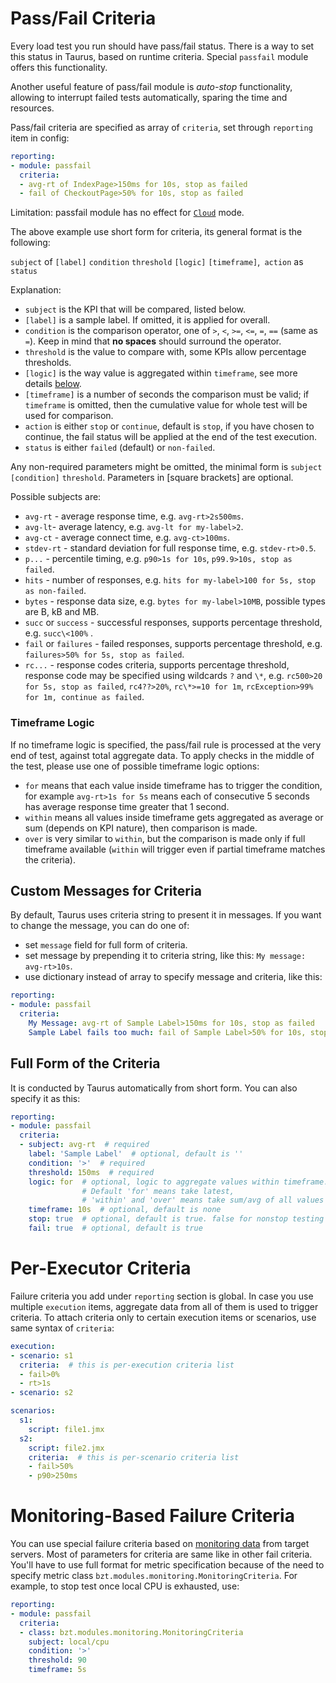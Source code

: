 # Pass/Fail Criteria

Every load test you run should have pass/fail status. There is a way to set this status in Taurus, based on runtime criteria. Special `passfail` module offers this functionality. 

Another useful feature of pass/fail module
is _auto-stop_ functionality, allowing to interrupt failed tests automatically, sparing the time and
resources.

Pass/fail criteria are specified as array of `criteria`, set through `reporting` item in config:
```yaml
reporting:
- module: passfail
  criteria:
  - avg-rt of IndexPage>150ms for 10s, stop as failed
  - fail of CheckoutPage>50% for 10s, stop as failed
```
Limitation: passfail module has no effect for [`Cloud`](Cloud.md) mode.

The above example use short form for criteria, its general format is the following:

`subject` of `[label]` `condition` `threshold` `[logic]` `[timeframe]`,` action` as `status`

Explanation:
  - `subject` is the KPI that will be compared, listed below.
  - `[label]` is a sample label. If omitted, it is applied for overall.
  - `condition` is the comparison operator, one of `>`, `<`, `>=`, `<=`, `=`, `==` (same as `=`). Keep in mind that **no spaces** should surround the operator.
  - `threshold` is the value to compare with, some KPIs allow percentage thresholds.
  - `[logic]` is the way value is aggregated within `timeframe`, see more details [below](#Timeframe-Logic).
  - `[timeframe]` is a number of seconds the comparison must be valid; if `timeframe` is omitted, then the cumulative value for whole test will be used for comparison.
  - `action` is either `stop` or `continue`, default is `stop`, if you have chosen to continue, the fail status will be applied at the end of the test execution.
  - `status` is either `failed` (default) or `non-failed`.

Any non-required parameters might be omitted, the minimal form is `subject` `[condition]` `threshold`. 
Parameters in [square brackets] are optional. 

Possible subjects are:
 - `avg-rt` - average response time, e.g. `avg-rt>2s500ms`.
 - `avg-lt`- average latency, e.g. `avg-lt for my-label>2`.
 - `avg-ct` - average connect time, e.g. `avg-ct>100ms`.
 - `stdev-rt` - standard deviation for full response time, e.g. `stdev-rt>0.5`.
 - `p...` - percentile timing, e.g. `p90>1s for 10s`, `p99.9>10s, stop as failed`.
 - `hits` - number of responses, e.g. `hits for my-label>100 for 5s, stop as non-failed`.
 - `bytes` - response data size, e.g. `bytes for my-label>10MB`, possible types are B, kB and MB.
 - `succ` or `success` - successful responses, supports percentage threshold, e.g. `succ\<100%` .
 - `fail` or `failures` - failed responses, supports percentage threshold, e.g. `failures>50% for 5s, stop as failed`.
 - `rc...` - response codes criteria, supports percentage threshold, response code may be specified using wildcards `?` and `\*`, e.g. `rc500>20 for 5s, stop as failed`, `rc4??>20%`, `rc\*>=10 for 1m`, `rcException>99% for 1m, continue as failed`.

### Timeframe Logic 

If no timeframe logic is specified, the pass/fail rule is processed at the very end of test, against total aggregate data. 
To apply checks in the middle of the test, please use one of possible timeframe logic options:

- `for` means that each value inside timeframe has to trigger the condition, for example `avg-rt>1s for 5s` means each of consecutive 5 seconds has average response time greater that 1 second.
- `within` means all values inside timeframe gets aggregated as average or sum (depends on KPI nature), then comparison is made.
- `over` is very similar to `within`, but the comparison is made only if full timeframe available (`within` will trigger even if partial timeframe matches the criteria).

## Custom Messages for Criteria

By default, Taurus uses criteria string to present it in messages. If you want
to change the message, you can do one of:
 - set `message` field for full form of criteria.
 - set message by prepending it to criteria string, like this: `My message: avg-rt>10s`.
 - use dictionary instead of array to specify message and criteria, like this:
 
```yaml
reporting:
- module: passfail
  criteria:
    My Message: avg-rt of Sample Label>150ms for 10s, stop as failed
    Sample Label fails too much: fail of Sample Label>50% for 10s, stop as failed
```

## Full Form of the Criteria 

It is conducted by Taurus automatically from short form. You can also specify it as this:

```yaml
reporting:
- module: passfail
  criteria:
  - subject: avg-rt  # required
    label: 'Sample Label'  # optional, default is ''
    condition: '>'  # required
    threshold: 150ms  # required
    logic: for  # optional, logic to aggregate values within timeframe. 
                # Default 'for' means take latest, 
                # 'within' and 'over' means take sum/avg of all values within interval
    timeframe: 10s  # optional, default is none
    stop: true  # optional, default is true. false for nonstop testing until the end
    fail: true  # optional, default is true
```

# Per-Executor Criteria

Failure criteria you add under `reporting` section is global. In case you use multiple `execution` items, aggregate data from all of them is used to trigger criteria. To attach criteria only to certain execution items or scenarios, use same syntax of `criteria`:

```yaml
execution:
- scenario: s1
  criteria:  # this is per-execution criteria list
  - fail>0%
  - rt>1s
- scenario: s2

scenarios:
  s1:
    script: file1.jmx
  s2:
    script: file2.jmx
    criteria:  # this is per-scenario criteria list
    - fail>50%   
    - p90>250ms   
```

# Monitoring-Based Failure Criteria 

You can use special failure criteria based on [monitoring data](Monitoring) from target servers. Most of
parameters for criteria are same like in other fail criteria. You'll have to use full format
for metric specification because of the need to specify metric class `bzt.modules.monitoring.MonitoringCriteria`.
For example, to stop test once local CPU is exhausted, use:

```yaml
reporting:
- module: passfail
  criteria:
  - class: bzt.modules.monitoring.MonitoringCriteria
    subject: local/cpu
    condition: '>'
    threshold: 90
    timeframe: 5s
``` 